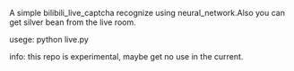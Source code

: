 A simple bilibili_live_captcha recognize using neural_network.Also you can get silver bean from the live room.

usege: python live.py

info: this repo is experimental, maybe get no use in the current.
